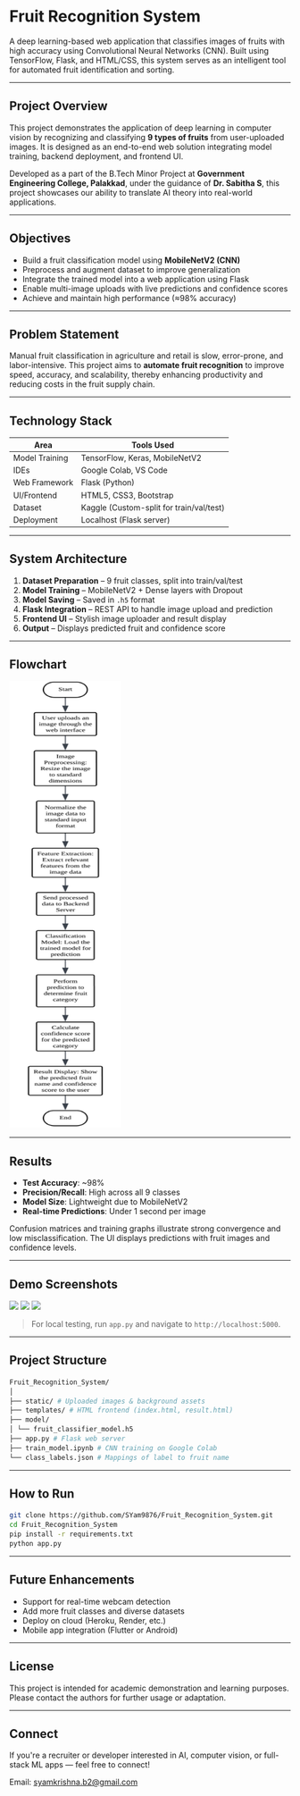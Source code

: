 # Fruit Recognition System

A deep learning-based web application that classifies images of fruits with high accuracy using Convolutional Neural Networks (CNN). Built using TensorFlow, Flask, and HTML/CSS, this system serves as an intelligent tool for automated fruit identification and sorting.

---

## Project Overview

This project demonstrates the application of deep learning in computer vision by recognizing and classifying **9 types of fruits** from user-uploaded images. It is designed as an end-to-end web solution integrating model training, backend deployment, and frontend UI.

Developed as a part of the B.Tech Minor Project at **Government Engineering College, Palakkad**, under the guidance of **Dr. Sabitha S**, this project showcases our ability to translate AI theory into real-world applications.

---

## Objectives

- Build a fruit classification model using **MobileNetV2 (CNN)**
- Preprocess and augment dataset to improve generalization
- Integrate the trained model into a web application using Flask
- Enable multi-image uploads with live predictions and confidence scores
- Achieve and maintain high performance (≈98% accuracy)

---

## Problem Statement

Manual fruit classification in agriculture and retail is slow, error-prone, and labor-intensive. This project aims to **automate fruit recognition** to improve speed, accuracy, and scalability, thereby enhancing productivity and reducing costs in the fruit supply chain.

---

## Technology Stack

| Area            | Tools Used                            |
|-----------------|----------------------------------------|
| Model Training  | TensorFlow, Keras, MobileNetV2         |
| IDEs            | Google Colab, VS Code                  |
| Web Framework   | Flask (Python)                         |
| UI/Frontend     | HTML5, CSS3, Bootstrap                 |
| Dataset         | Kaggle (Custom-split for train/val/test) |
| Deployment      | Localhost (Flask server)               |

---

## System Architecture

1. **Dataset Preparation** – 9 fruit classes, split into train/val/test
2. **Model Training** – MobileNetV2 + Dense layers with Dropout
3. **Model Saving** – Saved in `.h5` format
4. **Flask Integration** – REST API to handle image upload and prediction
5. **Frontend UI** – Stylish image uploader and result display
6. **Output** – Displays predicted fruit and confidence score

---

## Flowchart

<img src="readme_uploads/flowchart.jpg" alt="Flowchart" width="200" height="800"/>


---

## Results

- **Test Accuracy**: ~98%
- **Precision/Recall**: High across all 9 classes
- **Model Size**: Lightweight due to MobileNetV2
- **Real-time Predictions**: Under 1 second per image

Confusion matrices and training graphs illustrate strong convergence and low misclassification. The UI displays predictions with fruit images and confidence levels.

---

## Demo Screenshots

<p float="left">
  <img src="static/uploads/example1.png" width="240"/>
  <img src="static/uploads/example2.png" width="240"/>
  <img src="static/uploads/result.png" width="240"/>
</p>

> For local testing, run `app.py` and navigate to `http://localhost:5000`.

---

## Project Structure

```bash
Fruit_Recognition_System/
│
├── static/ # Uploaded images & background assets
├── templates/ # HTML frontend (index.html, result.html)
├── model/
│ └── fruit_classifier_model.h5
├── app.py # Flask web server
├── train_model.ipynb # CNN training on Google Colab
└── class_labels.json # Mappings of label to fruit name
```

---

## How to Run

```bash
git clone https://github.com/SYam9876/Fruit_Recognition_System.git
cd Fruit_Recognition_System
pip install -r requirements.txt
python app.py
```

---

## Future Enhancements

- Support for real-time webcam detection
- Add more fruit classes and diverse datasets
- Deploy on cloud (Heroku, Render, etc.)
- Mobile app integration (Flutter or Android)

---

## License

This project is intended for academic demonstration and learning purposes. Please contact the authors for further usage or adaptation.

---

## Connect

If you're a recruiter or developer interested in AI, computer vision, or full-stack ML apps — feel free to connect!

Email: syamkrishna.b2@gmail.com

